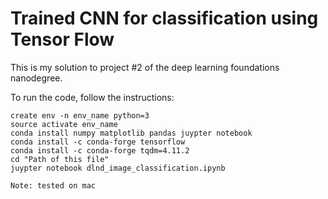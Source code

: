 # Trained CNN for classification using Tensor Flow
This is my solution to project #2 of the deep learning foundations nanodegree.

To run the code, follow the instructions:


```
create env -n env_name python=3
source activate env_name
conda install numpy matplotlib pandas juypter notebook
conda install -c conda-forge tensorflow
conda install -c conda-forge tqdm=4.11.2
cd "Path of this file"
juypter notebook dlnd_image_classification.ipynb

Note: tested on mac
```
